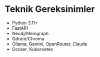 # Teknik Gereksinimler

- Python 3.11+
- FastAPI
- Neo4j/Memgraph
- Qdrant/Chroma
- Ollama, Gemini, OpenRouter, Claude
- Docker, Kubernetes 